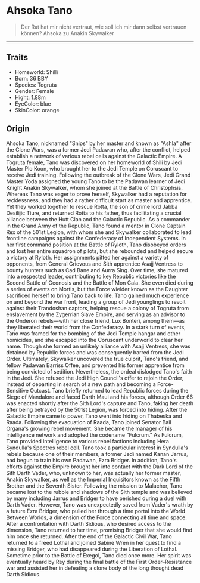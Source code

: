 # Ahsoka Tano
>Der Rat hat mir nicht vertraut, wie soll ich mir dann selbst vertrauen können?
Ahsoka zu Anakin Skywalker 
---
## Traits
- Homeworld: Shilli
- Born: 36 BBY
- Species: Togruta
- Gender: Female
- Hight: 1.88m
- EyeColor: blue
- SkinColor: orange

## Origin
Ahsoka Tano, nicknamed "Snips" by her master and known as "Ashla" after the Clone Wars, was a former Jedi Padawan who, after the conflict, helped establish a network of various rebel cells against the Galactic Empire. A Togruta female, Tano was discovered on her homeworld of Shili by Jedi Master Plo Koon, who brought her to the Jedi Temple on Coruscant to receive Jedi training. Following the outbreak of the Clone Wars, Jedi Grand Master Yoda assigned the young Tano to be the Padawan learner of Jedi Knight Anakin Skywalker, whom she joined at the Battle of Christophsis. Whereas Tano was eager to prove herself, Skywalker had a reputation for recklessness, and they had a rather difficult start as master and apprentice. Yet they worked together to rescue Rotta, the son of crime lord Jabba Desilijic Tiure, and returned Rotta to his father, thus facilitating a crucial alliance between the Hutt Clan and the Galactic Republic.
As a commander in the Grand Army of the Republic, Tano found a mentor in Clone Captain Rex of the 501st Legion, with whom she and Skywalker collaborated to lead frontline campaigns against the Confederacy of Independent Systems. In her first command position at the Battle of Ryloth, Tano disobeyed orders and lost her entire squadron of pilots, but she rebounded and helped secure a victory at Ryloth. Her assignments pitted her against a variety of opponents, from General Grievous and Sith apprentice Asajj Ventress to bounty hunters such as Cad Bane and Aurra Sing. Over time, she matured into a respected leader, contributing to key Republic victories like the Second Battle of Geonosis and the Battle of Mon Cala. She even died during a series of events on Mortis, but the Force wielder known as the Daughter sacrificed herself to bring Tano back to life.
Tano gained much experience on and beyond the war front, leading a group of Jedi younglings to revolt against their Trandoshan captors, helping rescue a colony of Togruta from enslavement by the Zygerrian Slave Empire, and serving as an advisor to the Onderon rebels—with her close friend, Lux Bonteri, among them—as they liberated their world from the Confederacy. In a stark turn of events, Tano was framed for the bombing of the Jedi Temple hangar and other homicides, and she escaped into the Coruscant underworld to clear her name. Though she formed an unlikely alliance with Asajj Ventress, she was detained by Republic forces and was consequently barred from the Jedi Order. Ultimately, Skywalker uncovered the true culprit, Tano's friend, and fellow Padawan Barriss Offee, and prevented his former apprentice from being convicted of sedition. Nevertheless, the ordeal dislodged Tano's faith in the Jedi. She refused the Jedi High Council's offer to rejoin the Order, instead of departing in search of a new path and becoming a Force-Sensitive Outcast. Tano briefly returned to lead Republic forces during the Siege of Mandalore and faced Darth Maul and his forces, although Order 66 was enacted shortly after the Sith Lord's capture and Tano, faking her death after being betrayed by the 501st Legion, was forced into hiding.
After the Galactic Empire came to power, Tano went into hiding on Thabeska and Raada. Following the evacuation of Raada, Tano joined Senator Bail Organa's growing rebel movement. She became the manager of his intelligence network and adopted the codename "Fulcrum." As Fulcrum, Tano provided intelligence to various rebel factions including Hera Syndulla's Spectres rebel cell. Tano took a particular interest in Syndulla's rebels because one of their members, a former Jedi named Kanan Jarrus, had begun to train his own Padawan, Ezra Bridger. In addition, Tano's efforts against the Empire brought her into contact with the Dark Lord of the Sith Darth Vader, who, unknown to her, was actually her former master, Anakin Skywalker, as well as the Imperial Inquisitors known as the Fifth Brother and the Seventh Sister. Following the mission to Malachor, Tano became lost to the rubble and shadows of the Sith temple and was believed by many including Jarrus and Bridger to have perished during a duel with Darth Vader.
However, Tano was unexpectedly saved from Vader's wrath by a future Ezra Bridger, who pulled her through a time portal into the World Between Worlds, a dimension of the Force connecting all time and space. After a confrontation with Darth Sidious, who desired access to the dimension, Tano returned to her time, promising Bridger that she would find him once she returned. After the end of the Galactic Civil War, Tano returned to a freed Lothal and joined Sabine Wren in her quest to find a missing Bridger, who had disappeared during the Liberation of Lothal.
Sometime prior to the Battle of Exegol, Tano died once more. Her spirit was eventually heard by Rey during the final battle of the First Order–Resistance war and assisted her in defeating a clone body of the long thought dead Darth Sidious.